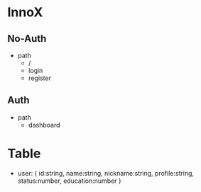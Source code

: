 # InnoX

## No-Auth

- path
  - /
  - login
  - register

## Auth

- path
  - dashboard

# Table

- user:
  {
  id:string,
  name:string,
  nickname:string,
  profile:string,
  status:number,
  education:number
  }
